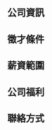 [//]: # (以下的標題名稱只是建議)
[//]: # (如果有更好的說明與編排方式)
[//]: # (請不要客氣自由修改)

## 公司資訊

## 徵才條件

## 薪資範圍

## 公司福利

## 聯絡方式
